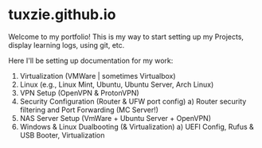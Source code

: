 # tuxzie.github.io
Welcome to my portfolio! This is my way to start setting up my Projects, display learning logs, using git, etc.

Here I'll be setting up documentation for my work:
1) Virtualization (VMWare | sometimes Virtualbox)
2) Linux (e.g., Linux Mint, Ubuntu, Ubuntu Server, Arch Linux)
3) VPN Setup (OpenVPN & ProtonVPN)
4) Security Configuration (Router & UFW port config)
  a) Router security filtering and Port Forwarding (MC Server!)
6) NAS Server Setup (VmWare + Ubuntu Server + OpenVPN)
7) Windows & Linux Dualbooting (& Virtualization)
  a) UEFI Config, Rufus & USB Booter, Virtualization
